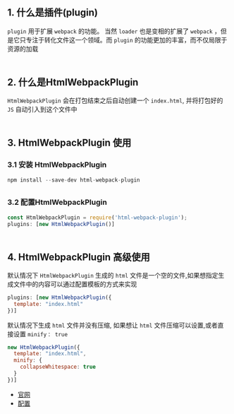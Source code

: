 ## 1. 什么是插件(plugin)
`plugin` 用于扩展 `webpack` 的功能。
当然 `loader` 也是变相的扩展了 `webpack` ，但是它只专注于转化文件这一个领域。而 `plugin` 的功能更加的丰富，而不仅局限于资源的加载
<div style="margin-bottom: 50px;"></div>

## 2. 什么是HtmlWebpackPlugin
`HtmlWebpackPlugin` 会在打包结束之后自动创建一个 `index.html`, 并将打包好的 `JS` 自动引入到这个文件中
<div style="margin-bottom: 50px;"></div>

## 3. HtmlWebpackPlugin 使用
### 3.1 安装 HtmlWebpackPlugin
```js
npm install --save-dev html-webpack-plugin
```
<div style="margin-bottom: 30px;"></div>

### 3.2 配置HtmlWebpackPlugin
```js
const HtmlWebpackPlugin = require('html-webpack-plugin');
plugins: [new HtmlWebpackPlugin()]
```
<div style="margin-bottom: 50px;"></div>

## 4. HtmlWebpackPlugin 高级使用
默认情况下 `HtmlWebpackPlugin` 生成的 `html` 文件是一个空的文件,如果想指定生成文件中的内容可以通过配置模板的方式来实现
```js
plugins: [new HtmlWebpackPlugin({
  template: "index.html"
})]
```

默认情况下生成 `html` 文件并没有压缩,
如果想让 `html` 文件压缩可以设置,或者直接设置 `minify： true`
```js
new HtmlWebpackPlugin({
  template: "index.html",
  minify: {
    collapseWhitespace: true
  }
})]
```


- [官网](https://webpack.js.org/plugins/html-webpack-plugin/)
- [配置](https://juejin.cn/post/6844903853708541959)